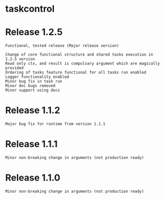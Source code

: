 # taskcontrol


# Release 1.2.5

    Functional, tested release (Major release version)
    
    Change of core functional structure and shared tasks execution in 1.2.5 version
    Read only ctx, and result is compulsary argument which are magically provided
    Ordering of tasks feature functional for all tasks run enabled
    Logger functionality enabled
    Minor bug fix in task run
    Minor doc bugs removed
    Minor support using docs


# Release 1.1.2

    Major bug fix for runtime from version 1.1.1


# Release 1.1.1

    Minor non-breaking change in arguments (not production ready)


# Release 1.1.0

    Minor non-breaking change in arguments (not production ready)


